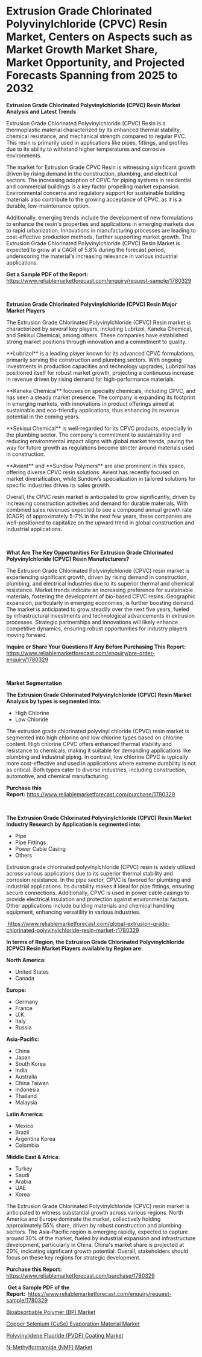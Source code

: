 <p><h1>Extrusion Grade Chlorinated Polyvinylchloride (CPVC) Resin Market, Centers on Aspects such as Market Growth Market Share, Market Opportunity, and Projected Forecasts Spanning from 2025 to 2032</h1></p><p><strong>Extrusion Grade Chlorinated Polyvinylchloride (CPVC) Resin Market Analysis and Latest Trends</strong></p>
<p><p>Extrusion Grade Chlorinated Polyvinylchloride (CPVC) Resin is a thermoplastic material characterized by its enhanced thermal stability, chemical resistance, and mechanical strength compared to regular PVC. This resin is primarily used in applications like pipes, fittings, and profiles due to its ability to withstand higher temperatures and corrosive environments.</p><p>The market for Extrusion Grade CPVC Resin is witnessing significant growth driven by rising demand in the construction, plumbing, and electrical sectors. The increasing adoption of CPVC for piping systems in residential and commercial buildings is a key factor propelling market expansion. Environmental concerns and regulatory support for sustainable building materials also contribute to the growing acceptance of CPVC, as it is a durable, low-maintenance option.</p><p>Additionally, emerging trends include the development of new formulations to enhance the resin's properties and applications in emerging markets due to rapid urbanization. Innovations in manufacturing processes are leading to cost-effective production methods, further supporting market growth. The Extrusion Grade Chlorinated Polyvinylchloride (CPVC) Resin Market is expected to grow at a CAGR of 5.8% during the forecast period, underscoring the material's increasing relevance in various industrial applications.</p></p>
<p><strong>Get a Sample PDF of the Report:&nbsp;</strong> <a href="https://www.reliablemarketforecast.com/enquiry/request-sample/1780329?utm_campaign=1197&utm_medium=2&utm_source=Github&utm_content=ia&utm_term=03042025&utm_id=extrusion-grade-chlorinated-polyvinylchloride-cpvc-resin">https://www.reliablemarketforecast.com/enquiry/request-sample/1780329</a></p>
<p>&nbsp;</p>
<p><strong>Extrusion Grade Chlorinated Polyvinylchloride (CPVC) Resin Major Market Players</strong></p>
<p><p>The Extrusion Grade Chlorinated Polyvinylchloride (CPVC) Resin market is characterized by several key players, including Lubrizol, Kaneka Chemical, and Sekisui Chemical, among others. These companies have established strong market positions through innovation and a commitment to quality.</p><p>**Lubrizol** is a leading player known for its advanced CPVC formulations, primarily serving the construction and plumbing sectors. With ongoing investments in production capacities and technology upgrades, Lubrizol has positioned itself for robust market growth, projecting a continuous increase in revenue driven by rising demand for high-performance materials.</p><p>**Kaneka Chemical** focuses on specialty chemicals, including CPVC, and has seen a steady market presence. The company is expanding its footprint in emerging markets, with innovations in product offerings aimed at sustainable and eco-friendly applications, thus enhancing its revenue potential in the coming years.</p><p>**Sekisui Chemical** is well-regarded for its CPVC products, especially in the plumbing sector. The company's commitment to sustainability and reducing environmental impact aligns with global market trends, paving the way for future growth as regulations become stricter around materials used in construction.</p><p>**Avient** and **Sundow Polymers** are also prominent in this space, offering diverse CPVC resin solutions. Avient has recently focused on market diversification, while Sundow’s specialization in tailored solutions for specific industries drives its sales growth.</p><p>Overall, the CPVC resin market is anticipated to grow significantly, driven by increasing construction activities and demand for durable materials. With combined sales revenues expected to see a compound annual growth rate (CAGR) of approximately 5-7% in the next few years, these companies are well-positioned to capitalize on the upward trend in global construction and industrial applications.</p></p>
<p>&nbsp;</p>
<p><strong>What Are The Key Opportunities For Extrusion Grade Chlorinated Polyvinylchloride (CPVC) Resin Manufacturers?</strong></p>
<p><p>The Extrusion Grade Chlorinated Polyvinylchloride (CPVC) resin market is experiencing significant growth, driven by rising demand in construction, plumbing, and electrical industries due to its superior thermal and chemical resistance. Market trends indicate an increasing preference for sustainable materials, fostering the development of bio-based CPVC resins. Geographic expansion, particularly in emerging economies, is further boosting demand. The market is anticipated to grow steadily over the next five years, fueled by infrastructural investments and technological advancements in extrusion processes. Strategic partnerships and innovations will likely enhance competitive dynamics, ensuring robust opportunities for industry players moving forward.</p></p>
<p><strong>Inquire or Share Your Questions If Any Before Purchasing This Report:</strong> <a href="https://www.reliablemarketforecast.com/enquiry/pre-order-enquiry/1780329?utm_campaign=1197&utm_medium=2&utm_source=Github&utm_content=ia&utm_term=03042025&utm_id=extrusion-grade-chlorinated-polyvinylchloride-cpvc-resin">https://www.reliablemarketforecast.com/enquiry/pre-order-enquiry/1780329</a></p>
<p>&nbsp;</p>
<p><strong>Market Segmentation</strong></p>
<p><strong>The Extrusion Grade Chlorinated Polyvinylchloride (CPVC) Resin Market Analysis by types is segmented into:</strong></p>
<p><ul><li>High Chlorine</li><li>Low Chloride</li></ul></p>
<p><p>The extrusion grade chlorinated polyvinyl chloride (CPVC) resin market is segmented into high chlorine and low chlorine types based on chlorine content. High chlorine CPVC offers enhanced thermal stability and resistance to chemicals, making it suitable for demanding applications like plumbing and industrial piping. In contrast, low chlorine CPVC is typically more cost-effective and used in applications where extreme durability is not as critical. Both types cater to diverse industries, including construction, automotive, and chemical manufacturing.</p></p>
<p><strong>Purchase this Report:&nbsp;</strong><a href="https://www.reliablemarketforecast.com/purchase/1780329?utm_campaign=1197&utm_medium=2&utm_source=Github&utm_content=ia&utm_term=03042025&utm_id=extrusion-grade-chlorinated-polyvinylchloride-cpvc-resin">https://www.reliablemarketforecast.com/purchase/1780329</a></p>
<p>&nbsp;</p>
<p><strong>The Extrusion Grade Chlorinated Polyvinylchloride (CPVC) Resin Market Industry Research by Application is segmented into:</strong></p>
<p><ul><li>Pipe</li><li>Pipe Fittings</li><li>Power Cable Casing</li><li>Others</li></ul></p>
<p><p>Extrusion grade chlorinated polyvinylchloride (CPVC) resin is widely utilized across various applications due to its superior thermal stability and corrosion resistance. In the pipe sector, CPVC is favored for plumbing and industrial applications. Its durability makes it ideal for pipe fittings, ensuring secure connections. Additionally, CPVC is used in power cable casings to provide electrical insulation and protection against environmental factors. Other applications include building materials and chemical handling equipment, enhancing versatility in various industries.</p></p>
<p><a href="https://www.reliablemarketforecast.com/global-extrusion-grade-chlorinated-polyvinylchloride-resin-market-r1780329?utm_campaign=1197&utm_medium=2&utm_source=Github&utm_content=ia&utm_term=03042025&utm_id=extrusion-grade-chlorinated-polyvinylchloride-cpvc-resin">&nbsp;https://www.reliablemarketforecast.com/global-extrusion-grade-chlorinated-polyvinylchloride-resin-market-r1780329</a></p>
<p><strong>In terms of Region, the Extrusion Grade Chlorinated Polyvinylchloride (CPVC) Resin Market Players available by Region are:</strong></p>
<p>
    <p> <strong> North America: </strong>
        <ul>
            <li>United States</li>
            <li>Canada</li>
        </ul>
        </p> 
    <p> <strong> Europe: </strong>
        <ul>
            <li>Germany</li>
            <li>France</li>
            <li>U.K.</li>
            <li>Italy</li>
            <li>Russia</li>
        </ul>
        </p> 
    <p> <strong> Asia-Pacific: </strong>
        <ul>
            <li>China</li>
            <li>Japan</li>
            <li>South Korea</li>
            <li>India</li>
            <li>Australia</li>
            <li>China Taiwan</li>
            <li>Indonesia</li>
            <li>Thailand</li>
            <li>Malaysia</li>
        </ul>
        </p> 
    <p> <strong> Latin America: </strong>
        <ul>
            <li>Mexico</li>
            <li>Brazil</li>
            <li>Argentina Korea</li>
            <li>Colombia</li>
        </ul>
        </p> 
    <p> <strong> Middle East & Africa: </strong>
        <ul>
            <li>Turkey</li>
            <li>Saudi</li>
            <li>Arabia</li>
            <li>UAE</li>
            <li>Korea</li>
        </ul>
    </p>
    </p>
<p><p>The Extrusion Grade Chlorinated Polyvinylchloride (CPVC) resin market is anticipated to witness substantial growth across various regions. North America and Europe dominate the market, collectively holding approximately 55% share, driven by robust construction and plumbing sectors. The Asia-Pacific region is emerging rapidly, expected to capture around 30% of the market, fueled by industrial expansion and infrastructure development, particularly in China. China's market share is projected at 20%, indicating significant growth potential. Overall, stakeholders should focus on these key regions for strategic development.</p></p>
<p><strong>Purchase this Report: </strong><a href="https://www.reliablemarketforecast.com/purchase/1780329?utm_campaign=1197&utm_medium=2&utm_source=Github&utm_content=ia&utm_term=03042025&utm_id=extrusion-grade-chlorinated-polyvinylchloride-cpvc-resin">https://www.reliablemarketforecast.com/purchase/1780329</a></p>
<p>&nbsp;<strong>Get a Sample PDF of the Report:&nbsp;&nbsp;</strong><a href="https://www.reliablemarketforecast.com/enquiry/request-sample/1780329?utm_campaign=1197&utm_medium=2&utm_source=Github&utm_content=ia&utm_term=03042025&utm_id=extrusion-grade-chlorinated-polyvinylchloride-cpvc-resin">https://www.reliablemarketforecast.com/enquiry/request-sample/1780329</a></p>
<p><strong></strong></p>
<p><p><a href="https://github.com/sleeprudantf/Market-Research-Report-List-1/blob/main/bioabsorbable-polymer-bp-market.md?utm_campaign=1197&utm_medium=2&utm_source=Github&utm_content=ia&utm_term=03042025&utm_id=extrusion-grade-chlorinated-polyvinylchloride-cpvc-resin">Bioabsorbable Polymer (BP) Market</a></p><p><a href="https://github.com/kakeryttri0c/Market-Research-Report-List-1/blob/main/copper-selenium-cuse-evaporation-material-market.md?utm_campaign=1197&utm_medium=2&utm_source=Github&utm_content=ia&utm_term=03042025&utm_id=extrusion-grade-chlorinated-polyvinylchloride-cpvc-resin">Copper Selenium (CuSe) Evaporation Material Market</a></p><p><a href="https://github.com/BrandonBrown3773/Market-Research-Report-List-1/blob/main/polyvinylidene-fluoride-pvdf-coating-market.md?utm_campaign=1197&utm_medium=2&utm_source=Github&utm_content=ia&utm_term=03042025&utm_id=extrusion-grade-chlorinated-polyvinylchloride-cpvc-resin">Polyvinylidene Fluoride (PVDF) Coating Market</a></p><p><a href="https://github.com/andulanick3/Market-Research-Report-List-1/blob/main/n-methylformamide-nmf-market.md?utm_campaign=1197&utm_medium=2&utm_source=Github&utm_content=ia&utm_term=03042025&utm_id=extrusion-grade-chlorinated-polyvinylchloride-cpvc-resin">N-Methylformamide (NMF) Market</a></p></p>